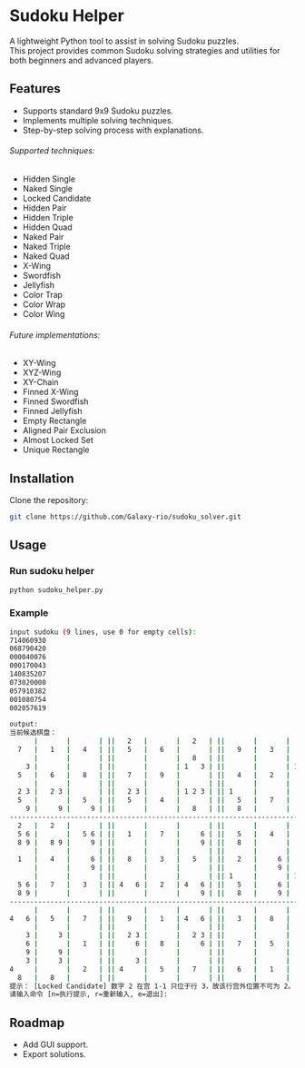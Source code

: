 # Sudoku Helper

A lightweight Python tool to assist in solving Sudoku puzzles.  
This project provides common Sudoku solving strategies and utilities for both beginners and advanced players.

## Features
- Supports standard 9x9 Sudoku puzzles.
- Implements multiple solving techniques.
- Step-by-step solving process with explanations.

###### Supported techniques:
- Hidden Single
- Naked Single
- Locked Candidate
- Hidden Pair
- Hidden Triple
- Hidden Quad
- Naked Pair
- Naked Triple
- Naked Quad
- X-Wing
- Swordfish
- Jellyfish
- Color Trap
- Color Wrap
- Color Wing
###### Future implementations:
- XY-Wing
- XYZ-Wing
- XY-Chain
- Finned X-Wing
- Finned Swordfish
- Finned Jellyfish
- Empty Rectangle
- Aligned Pair Exclusion
- Almost Locked Set
- Unique Rectangle


## Installation

Clone the repository:
```bash
git clone https://github.com/Galaxy-rio/sudoku_solver.git
```

## Usage

### Run sudoku helper
```bash
python sudoku_helper.py
```

### Example

```bash
input sudoku (9 lines, use 0 for empty cells):
714060930
068790420
000040076
000170043
140835207
073020000
057910382
001080754
002057619

output:
当前候选棋盘：
      |       |       | ||   2   |       |   2   | ||       |       |       |
  7   |   1   |   4   | ||   5   |   6   |       | ||   9   |   3   |   5   |
      |       |       | ||       |       |   8   | ||       |       |   8   |
    3 |       |       | ||       |       | 1   3 | ||       |       | 1     |
  5   |   6   |   8   | ||   7   |   9   |       | ||   4   |   2   |   5   |
      |       |       | ||       |       |       | ||       |       |       |
  2 3 |   2 3 |       | ||   2 3 |       | 1 2 3 | || 1     |       |       |
  5   |       |   5   | ||   5   |   4   |       | ||   5   |   7   |   6   |
    9 |     9 |     9 | ||       |       |   8   | ||   8   |       |       |
------------------------------------------------------------------------------
  2   |   2   |       | ||       |       |       | ||       |       |       |
  5 6 |       |   5 6 | ||   1   |   7   |     6 | ||   5   |   4   |   3   |
  8 9 |   8 9 |     9 | ||       |       |     9 | ||   8   |       |       |
      |       |       | ||       |       |       | ||       |       |       |
  1   |   4   |     6 | ||   8   |   3   |   5   | ||   2   |     6 |   7   |
      |       |     9 | ||       |       |       | ||       |     9 |       |
      |       |       | ||       |       |       | || 1     |       | 1     |
  5 6 |   7   |   3   | || 4   6 |   2   | 4   6 | ||   5   |     6 |   5   |
  8 9 |       |       | ||       |       |     9 | ||   8   |     9 |   8   |
------------------------------------------------------------------------------
      |       |       | ||       |       |       | ||       |       |       |
4   6 |   5   |   7   | ||   9   |   1   | 4   6 | ||   3   |   8   |   2   |
      |       |       | ||       |       |       | ||       |       |       |
    3 |     3 |       | ||   2 3 |       |   2 3 | ||       |       |       |
    6 |       |   1   | ||     6 |   8   |     6 | ||   7   |   5   |   4   |
    9 |     9 |       | ||       |       |       | ||       |       |       |
    3 |     3 |       | ||     3 |       |       | ||       |       |       |
4     |       |   2   | || 4     |   5   |   7   | ||   6   |   1   |   9   |
  8   |   8   |       | ||       |       |       | ||       |       |       |
提示： [Locked Candidate] 数字 2 在宫 1-1 只位于行 3，故该行宫外位置不可为 2。
请输入命令 [n=执行提示, r=重新输入, e=退出]:
```

## Roadmap

- Add GUI support.
- Export solutions.

